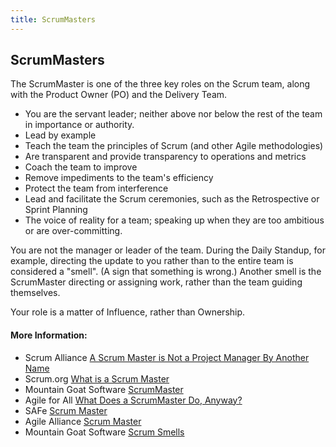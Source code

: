 ```yaml
---
title: ScrumMasters
---
```

## ScrumMasters

The ScrumMaster is one of the three key roles on the Scrum team, along with the Product Owner (PO) and the Delivery Team. 
- You are the servant leader; neither above nor below the rest of the team in importance or authority.
- Lead by example 
- Teach the team the principles of Scrum (and other Agile methodologies)
- Are transparent and provide transparency to operations and metrics
- Coach the team to improve
- Remove impediments to the team's efficiency
- Protect the team from interference
- Lead and facilitate the Scrum ceremonies, such as the Retrospective or Sprint Planning
- The voice of reality for a team; speaking up when they are too ambitious or are over-committing.

You are not the manager or leader of the team. During the Daily Standup, for example, directing the update to you rather than to the entire team is considered a "smell". (A sign that something is wrong.) Another smell is the ScrumMaster directing or assigning work, rather than the team guiding themselves.

Your role is a matter of Influence, rather than Ownership.

<!-- The article goes here, in GitHub-flavored Markdown. Feel free to add YouTube videos, images, and CodePen/JSBin embeds  -->

#### More Information:
<!-- Please add any articles you think might be helpful to read before writing the article -->
- Scrum Alliance [A Scrum Master is Not a Project Manager By Another Name](https://www.scrumalliance.org/community/articles/2012/august/a-scrum-master-is-not-a-project-manager-by-another)
- Scrum.org [What is a Scrum Master](https://www.scrum.org/resources/what-is-a-scrum-master)
- Mountain Goat Software [ScrumMaster](https://www.mountaingoatsoftware.com/agile/scrum/roles/scrummaster)
- Agile for All [What Does a ScrumMaster Do, Anyway?](http://agileforall.com/new-to-agile-what-does-the-scrummaster-do-anyway/)
- SAFe [Scrum Master](http://www.scaledagileframework.com/scrum-master/)
- Agile Alliance [Scrum Master](https://www.agilealliance.org/glossary/scrum-master)
- Mountain Goat Software [Scrum Smells](https://www.mountaingoatsoftware.com/articles/toward-a-catalog-of-scrum-smells)
